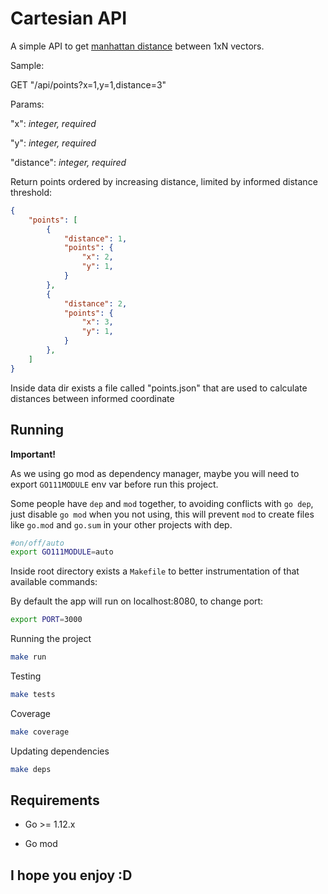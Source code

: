 # Cartesian API

A simple API to get [manhattan distance](https://xlinux.nist.gov/dads/HTML/manhattanDistance.html) between 1xN vectors.

Sample:

GET "/api/points?x=1,y=1,distance=3"

Params:

"x": *integer, required*

"y": *integer, required*

"distance": *integer, required*

Return points ordered by increasing distance, limited by informed distance threshold:

```json
{
    "points": [
        {
            "distance": 1,
            "points": {
                "x": 2,
                "y": 1,
            }
        },
        {
            "distance": 2,
            "points": {
                "x": 3,
                "y": 1,
            }
        },
    ]
}
```

Inside data dir exists a file called "points.json" that are used to calculate distances between informed coordinate

## Running

**Important!**

As we using go mod as dependency manager, maybe you will need to export `GO111MODULE` env var before run this project.

Some people have `dep` and `mod` together, to avoiding conflicts with `go dep`, just disable `go mod` when you not using, this will prevent `mod` to create files like `go.mod` and `go.sum` in your other projects with dep.

```bash
#on/off/auto
export GO111MODULE=auto
```

Inside root directory exists a `Makefile` to better instrumentation of that available commands:

By default the app will run on localhost:8080, to change port:

```bash
export PORT=3000
```

Running the project

```bash
make run
```

Testing

```bash
make tests
```

Coverage

```bash
make coverage
```

Updating dependencies

```bash
make deps
```

## Requirements

- Go >= 1.12.x

- Go mod

## I hope you enjoy :D
